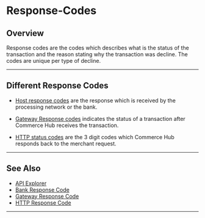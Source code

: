 # Response-Codes

## Overview

Response codes are the codes which describes what is the status of the transaction and the reason stating why the transaction was decline. The codes are unique per type of decline.

---

## Different Response Codes

- [Host response codes](?path=docs/Resources/Guides/Response-Codes/Bank-Issuer.md) are the response which is received by the processing network or the bank.

- [Gateway Response codes](?path=docs/Resources/Guides/Response-Codes/Gateway.md) indicates the status of a transaction after Commerce Hub receives the transaction.

- [HTTP status codes](?path=docs/Resources/Guides/Response-Codes/HTTP.md) are the 3 digit codes which Commerce Hub responds back to the merchant request.

---

## See Also

- [API Explorer](../api/?type=post&path=/payments/v1/charges)
- [Bank Response Code](?path=docs/Resources/Guides/Response-Codes/Bank-Issuer.md)
- [Gateway Response Code](?path=docs/Resources/Guides/Response-Codes/Gateway.md)
- [HTTP Response Code](?path=docs/Resources/Guides/Response-Codes/HTTP.md)

---